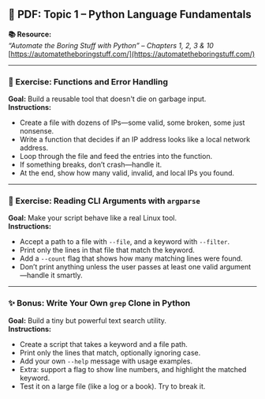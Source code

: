 
## 📄 PDF: Topic 1 – Python Language Fundamentals

**📚 Resource:**  
*“Automate the Boring Stuff with Python” – Chapters 1, 2, 3 & 10*  
[https://automatetheboringstuff.com/](https://automatetheboringstuff.com/)

---

### 🔹 Exercise: Functions and Error Handling  
**Goal:** Build a reusable tool that doesn't die on garbage input.  
**Instructions:**  
- Create a file with dozens of IPs—some valid, some broken, some just nonsense.  
- Write a function that decides if an IP address looks like a local network address.  
- Loop through the file and feed the entries into the function.  
- If something breaks, don’t crash—handle it.  
- At the end, show how many valid, invalid, and local IPs you found.

---

### 🔹 Exercise: Reading CLI Arguments with `argparse`  
**Goal:** Make your script behave like a real Linux tool.  
**Instructions:**  
- Accept a path to a file with `--file`, and a keyword with `--filter`.  
- Print only the lines in that file that match the keyword.  
- Add a `--count` flag that shows how many matching lines were found.  
- Don’t print anything unless the user passes at least one valid argument—handle it smartly.

---

### ✨ Bonus: Write Your Own `grep` Clone in Python  
**Goal:** Build a tiny but powerful text search utility.  
**Instructions:**  
- Create a script that takes a keyword and a file path.  
- Print only the lines that match, optionally ignoring case.  
- Add your own `--help` message with usage examples.  
- Extra: support a flag to show line numbers, and highlight the matched keyword.  
- Test it on a large file (like a log or a book). Try to break it.

